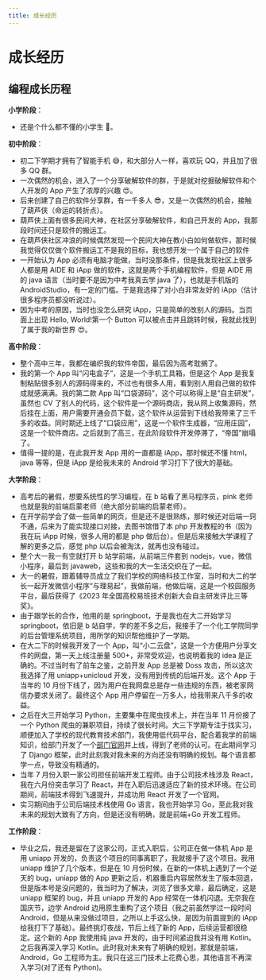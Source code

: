 ```yaml
---
title: 成长经历
---
```


# 成长经历

## 编程成长历程

**小学阶段**：

- 还是个什么都不懂的小学生 🤡。

**初中阶段**：

- 初二下学期才拥有了智能手机 😅，和大部分人一样，喜欢玩 QQ，并且加了很多 QQ 群。
- 一次偶然的机会，进入了一个分享破解软件的群，于是就对挖掘破解软件和个人开发的 App 产生了浓厚的兴趣 😍。
- 后来创建了自己的软件分享群，有一千多人 😎，又是一次偶然的机会，接触了葫芦侠（命运的转折点）。
- 葫芦侠上面有很多民间大神，在社区分享破解软件，和自己开发的 App，我那段时间还只是软件的搬运工。
- 在葫芦侠社区冲浪的时候偶然发现一个民间大神在教小白如何做软件，那时候我觉得仅仅做个软件搬运工不是我的目标，我也想开发一个属于自己的软件
- 一开始认为 App 必须有电脑才能做，当时没那条件，但是我发现社区上很多人都是用 AIDE 和 iApp 做的软件，这就是两个手机编程软件，但是 AIDE 用的 java 语言（当时要不是因为中考我真去学 java 了），也就是手机版的 AndroidStudio，有一定的门槛。于是我选择了对小白非常友好的 iApp（估计很多程序员都没听说过）。
- 因为中考的原因，当时也没怎么研究 iApp，只是简单的改别人的源码。当页面上出现 Hello, World!第一个 Button 可以被点击并且跳转时候，我就此找到了属于我的新世界 😍。

**高中阶段**：

- 整个高中三年，我都在编织我的软件帝国，最后因为高考耽搁了。
- 我的第一个 App 叫“闪电盒子”，这是一个手机工具箱，但是这个 App 是我复制粘贴很多别人的源码得来的，不过也有很多人用，看到别人用自己做的软件成就感满满。我的第二款 App 叫“口袋源码”，这个可以称得上是“自主研发”，虽然也 CV 了别人的代码，这个软件是一个源码商店，我从网上收集源码，然后挂在上面，用户需要开通会员下载，这个软件从运营到下线给我带来了三千多的收益。同时期还上线了“口袋应用”，这是一个软件生成器，“应用庄园”，这是一个软件商店。之后就到了高三，在此阶段软件开发停滞了，“帝国”崩塌了。
- 值得一提的是，在此我开发 App 用的一直都是 iApp，那时候还不懂 html，java 等等，但是 iApp 是给我未来的 Android 学习打下了很大的基础。

**大学阶段**：

- 高考后的暑假，想要系统性的学习编程，在 b 站看了黑马程序员，pink 老师也就是我的前端启蒙老师（绝大部分前端的启蒙老师）。
- 在开学前学会了做一些简单的网页，但是还不是很熟练，那时候还对后端一窍不通，后来为了能实现接口对接，去图书馆借了本 php 开发教程的书（因为我在玩 iApp 时候，很多人用的都是 php 做后台）。但是后来接触大学课程了解的更多之后，感觉 php 以后会被淘汰，就再也没有碰过。
- 整个大一我一有空就打开 b 站学前端，从前端三件套到 nodejs，vue，微信小程序，最后到 javaweb，这些和我的大一生活交织在了一起。
- 大一的暑假，跟着辅导员成立了我们学校的网络科技工作室，当时和大二的学长一起开发微信小程序“与理易起”，我做前端，他做后端，这是一个校园服务平台，最后获得了《2023 年全国高校易班技术创新大会自主研发评比三等奖》。
- 由于跟学长的合作，他用的是 springboot，于是我也在大二开始学习 springboot，依旧是 b 站自学，学的差不多之后，我接手了一个化工学院同学的后台管理系统项目，用所学的知识帮他维护了一学期。
- 在大二下的时候我开发了一个 App，叫“小二云盘”，这是一个方便用户分享文件的网盘，第一天上线注册量 500+，非常受欢迎，也说明着我的 idea 是正确的。不过当时有了前车之鉴，之前开发 App 总是被 Doss 攻击，所以这次我选择了用 uniapp+unicloud 开发，没有用到传统的后端开发。这个 App 于当年的 10 月份下线了，因为用户在我网盘总是存一些违规的东西，被老家网信办要求关闭了。最终这个 App 用户停留在一万多人，给我带来八千多的收益。
- 之后在大三开始学习 Python，主要集中在爬虫技术上，并在当年 11 月份接了一个 Python 爬虫的兼职项目，持续了很长时间。大三下学期专注于找实习，顺便加入了学校的现代教育技术部门，我使用低代码平台，配合着我学的前端知识，给部门开发了一个[部门官网](https://metc.aust.edu.cn/)并上线，得到了老师的认可。在此期间学习了 Django 框架，此时此刻我对我未来的方向还没有明确的规划。每个语言都学一点，导致没有精通的。
- 当年 7 月份入职一家公司担任前端开发工程师。由于公司技术栈涉及 React，我在六月份突击学习了 React，并在入职后迅速适应了新的技术环境。在公司期间，前端技术得到飞速提升，并成功用 React 开发了一个官网。
- 实习期间由于公司后端技术栈使用 Go 语言，我也开始学习 Go，至此我对我未来的规划大致有了方向，但是还没有明确，就是前端+Go 开发工程师。

**工作阶段**：

- 毕业之后，我还是留在了这家公司，正式入职后，公司正在做一体机 App 是用 uniapp 开发的，负责这个项目的同事离职了，我就接手了这个项目。我用 uniapp 维护了几个版本，但是在 10 月份时候，在新的一体机上遇到了一个逆天的 bug，uniapp 做的 App 更新之后，机器重启内容居然发生了版本回退，但是版本号是没问题的，我当时为了解决，浏览了很多文章，最后确定，这是 uniapp 框架的 bug，并且 uniapp 开发的 App 经常在一体机闪退。无奈我在国庆节，边学 Android 边用原生重构了这个项目（我之前虽然学过一段时间 Android，但是从来没做过项目，之所以上手这么快，是因为前面提到的 iApp 给我打下了基础）。最终挑灯夜战，节后上线了新的 App，后续运营都很稳定。这个新的 App 我使用纯 java 开发的，由于时间紧迫我并没有用 Kotlin。之后我再深入学习 Kotlin。此时我对未来有了明确的规划，那就是前端，Android，Go 工程师为主。我只在这三门技术上花费心思，其他语言不再深入学习(对了还有 Python)。
